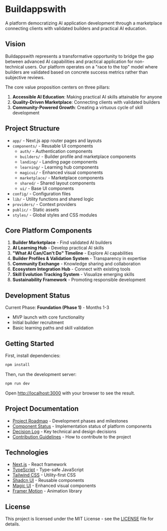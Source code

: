 # Buildappswith

A platform democratizing AI application development through a marketplace connecting clients with validated builders and practical AI education.

## Vision

Buildappswith represents a transformative opportunity to bridge the gap between advanced AI capabilities and practical application for non-technical users. Our platform operates on a "race to the top" model where builders are validated based on concrete success metrics rather than subjective reviews.

The core value proposition centers on three pillars:
1. **Accessible AI Education**: Making practical AI skills attainable for anyone
2. **Quality-Driven Marketplace**: Connecting clients with validated builders
3. **Community-Powered Growth**: Creating a virtuous cycle of skill development

## Project Structure

- `app/` - Next.js app router pages and layouts
- `components/` - Reusable UI components
  - `auth/` - Authentication components
  - `builders/` - Builder profile and marketplace components
  - `landing/` - Landing page components
  - `learning/` - Learning hub components
  - `magicui/` - Enhanced visual components
  - `marketplace/` - Marketplace components
  - `shared/` - Shared layout components
  - `ui/` - Base UI components
- `config/` - Configuration files
- `lib/` - Utility functions and shared logic
- `providers/` - Context providers
- `public/` - Static assets
- `styles/` - Global styles and CSS modules

## Core Platform Components

1. **Builder Marketplace** - Find validated AI builders
2. **AI Learning Hub** - Develop practical AI skills
3. **"What AI Can/Can't Do" Timeline** - Explore AI capabilities
4. **Builder Profiles & Validation System** - Transparency in expertise
5. **Community Exchange** - Knowledge sharing and collaboration
6. **Ecosystem Integration Hub** - Connect with existing tools
7. **Skill Evolution Tracking System** - Visualize emerging skills
8. **Sustainability Framework** - Promoting responsible development

## Development Status

Current Phase: **Foundation (Phase 1)** - Months 1-3
- MVP launch with core functionality
- Initial builder recruitment
- Basic learning paths and skill validation

## Getting Started

First, install dependencies:

```bash
npm install
```

Then, run the development server:

```bash
npm run dev
```

Open [http://localhost:3000](http://localhost:3000) with your browser to see the result.

## Project Documentation

- [Project Roadmap](docs/ROADMAP.md) - Development phases and milestones
- [Component Status](docs/COMPONENT_STATUS.md) - Implementation status of platform components
- [Decision Log](docs/DECISIONS.md) - Key technical and design decisions
- [Contribution Guidelines](docs/CONTRIBUTING.md) - How to contribute to the project

## Technologies

- [Next.js](https://nextjs.org/) - React framework
- [TypeScript](https://www.typescriptlang.org/) - Type-safe JavaScript
- [Tailwind CSS](https://tailwindcss.com/) - Utility-first CSS
- [Shadcn UI](https://ui.shadcn.com/) - Reusable components
- [Magic UI](https://magic-ui.design/) - Enhanced visual components
- [Framer Motion](https://www.framer.com/motion/) - Animation library

## License

This project is licensed under the MIT License - see the [LICENSE](LICENSE) file for details.
